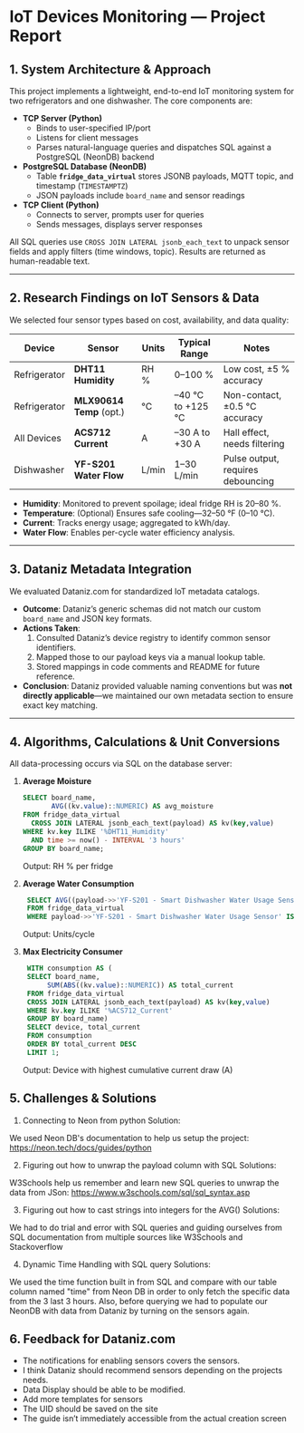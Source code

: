 # IoT Devices Monitoring — Project Report

## 1. System Architecture & Approach

This project implements a lightweight, end-to-end IoT monitoring system for two refrigerators and one dishwasher. The core components are:

- **TCP Server (Python)**
  - Binds to user-specified IP/port
  - Listens for client messages
  - Parses natural-language queries and dispatches SQL against a PostgreSQL (NeonDB) backend
- **PostgreSQL Database (NeonDB)**
  - Table **`fridge_data_virtual`** stores JSONB payloads, MQTT topic, and timestamp (`TIMESTAMPTZ`)
  - JSON payloads include `board_name` and sensor readings
- **TCP Client (Python)**
  - Connects to server, prompts user for queries
  - Sends messages, displays server responses

All SQL queries use `CROSS JOIN LATERAL jsonb_each_text` to unpack sensor fields and apply filters (time windows, topic). Results are returned as human-readable text.

---

## 2. Research Findings on IoT Sensors & Data

We selected four sensor types based on cost, availability, and data quality:

| Device       | Sensor                   | Units | Typical Range     | Notes                             |
| ------------ | ------------------------ | ----- | ----------------- | --------------------------------- |
| Refrigerator | **DHT11 Humidity**       | RH %  | 0–100 %           | Low cost, ±5 % accuracy           |
| Refrigerator | **MLX90614 Temp** (opt.) | °C    | –40 °C to +125 °C | Non-contact, ±0.5 °C accuracy     |
| All Devices  | **ACS712 Current**       | A     | –30 A to +30 A    | Hall effect, needs filtering      |
| Dishwasher   | **YF-S201 Water Flow**   | L/min | 1–30 L/min        | Pulse output, requires debouncing |

- **Humidity**: Monitored to prevent spoilage; ideal fridge RH is 20–80 %.
- **Temperature**: (Optional) Ensures safe cooling—32–50 °F (0–10 °C).
- **Current**: Tracks energy usage; aggregated to kWh/day.
- **Water Flow**: Enables per-cycle water efficiency analysis.

---

## 3. Dataniz Metadata Integration

We evaluated Dataniz.com for standardized IoT metadata catalogs.

- **Outcome**: Dataniz’s generic schemas did not match our custom `board_name` and JSON key formats.
- **Actions Taken**:
  1. Consulted Dataniz’s device registry to identify common sensor identifiers.
  2. Mapped those to our payload keys via a manual lookup table.
  3. Stored mappings in code comments and README for future reference.
- **Conclusion**: Dataniz provided valuable naming conventions but was **not directly applicable**—we maintained our own metadata section to ensure exact key matching.

---

## 4. Algorithms, Calculations & Unit Conversions

All data-processing occurs via SQL on the database server:

1. **Average Moisture**

   ```sql
   SELECT board_name,
          AVG((kv.value)::NUMERIC) AS avg_moisture
   FROM fridge_data_virtual
     CROSS JOIN LATERAL jsonb_each_text(payload) AS kv(key,value)
   WHERE kv.key ILIKE '%DHT11_Humidity'
     AND time >= now() - INTERVAL '3 hours'
   GROUP BY board_name;
   ```

   Output: RH % per fridge

2. **Average Water Consumption**

   ```sql
    SELECT AVG((payload->>'YF-S201 - Smart Dishwasher Water Usage Sensor')::NUMERIC)
    FROM fridge_data_virtual
    WHERE payload->>'YF-S201 - Smart Dishwasher Water Usage Sensor' IS NOT NULL;
   ```

   Output: Units/cycle

3. **Max Electricity Consumer**

   ```sql
    WITH consumption AS (
    SELECT board_name,
         SUM(ABS((kv.value)::NUMERIC)) AS total_current
    FROM fridge_data_virtual
    CROSS JOIN LATERAL jsonb_each_text(payload) AS kv(key,value)
    WHERE kv.key ILIKE '%ACS712_Current'
    GROUP BY board_name)
    SELECT device, total_current
    FROM consumption
    ORDER BY total_current DESC
    LIMIT 1;
   ```

   Output: Device with highest cumulative current draw (A)

## 5. Challenges & Solutions

1. Connecting to Neon from python
   Solution:

We used Neon DB's documentation to help us setup the project: https://neon.tech/docs/guides/python

2. Figuring out how to unwrap the payload column with SQL
   Solutions:

W3Schools help us remember and learn new SQL queries to unwrap the data from JSon: https://www.w3schools.com/sql/sql_syntax.asp

3. Figuring out how to cast strings into integers for the AVG()
   Solutions:

We had to do trial and error with SQL queries and guiding ourselves from SQL documentation from multiple sources like W3Schools and Stackoverflow

4. Dynamic Time Handling with SQL query
   Solutions:

We used the time function built in from SQL and compare with our table column named "time" from Neon DB in order to only fetch the specific data from the 3 last 3 hours. Also, before querying we had to populate our NeonDB with data from Dataniz by turning on the sensors again.

## 6. Feedback for **Dataniz.com**

- The notifications for enabling sensors covers the sensors.
- I think Dataniz should recommend sensors depending on the projects needs.
- Data Display should be able to be modified.
- Add more templates for sensors
- The UID should be saved on the site
- The guide isn’t immediately accessible from the actual creation screen
